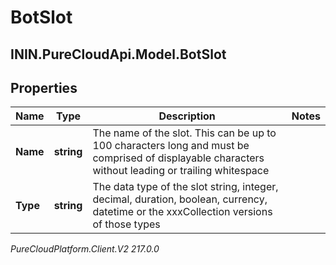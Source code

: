 # BotSlot

## ININ.PureCloudApi.Model.BotSlot

## Properties

|Name | Type | Description | Notes|
|------------ | ------------- | ------------- | -------------|
| **Name** | **string** | The name of the slot. This can be up to 100 characters long and must be comprised of displayable characters without leading or trailing whitespace | |
| **Type** | **string** | The data type of the slot string, integer, decimal, duration, boolean, currency, datetime or the xxxCollection versions of those types | |



_PureCloudPlatform.Client.V2 217.0.0_
